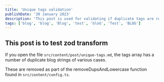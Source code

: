 ```yaml
---
title: 'Unique tags validation'
publishDate: '30 January 2023'
description: 'This post is used for validating if duplicate tags are removed, regardless of the string case'
tags: ['blog', 'blog', 'Blog', 'test', 'bloG', 'Test', 'BLOG']
---
```


## This post is to test zod transform

If you open the file `src/content/post/unique-tags.md`, the tags array has a number of duplicate blog strings of various cases.

These are removed as part of the removeDupsAndLowercase function found in `src/content/config.ts`.

